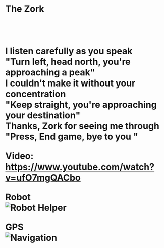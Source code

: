 <h1>The Zork<h1><br>
<p>I listen carefully as you speak<br>
"Turn left, head north, you're approaching a peak"<br>
I couldn't make it without your concentration<br>
"Keep straight, you're approaching your destination"<br>
Thanks, Zork for seeing me through<br>
"Press, End game, bye to you "<br><p>
  
 Video: https://www.youtube.com/watch?v=ufO7mgQACbo

 Robot<br>
 ![Robot Helper](https://ae01.alicdn.com/kf/Hdca527c136ff4f7fbf25938712e0be03R/Mini-Robot-Wireless-Bluetooth-Speakers-with-Power-Bank-Support-TF-AUX-Portable-Mp3-Stereo-Music-Player.jpg_350x350.jpg)<br>
 
 GPS<br>
 ![Navigation](http://www.itfixtech.com/admin_sonika/image/2017-11-22-11-09-01google-maps-ilustracion.jpg)

